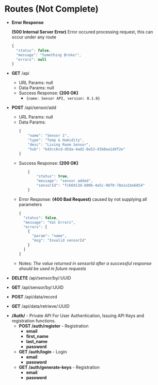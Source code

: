 
# Routes (Not Complete)
- **Error Response**
    
    **(500 Internal Server Error)** Error occured processing request, 
    this can occur under any route
    ``` javascript
    {
      "status": false,
      "message": "Something Broke!",
      "errors": null
    }
    ```
- **GET** /api
    - URL Params: null
    - Data Params: null
    - Success Response: **(200 OK)**
        - `{name: Sensor API, version: 0.1.0}`
- **POST** /api/sensor/add
    - URL Params: null
    - Data Params: 
        ``` javascript
        {
        	"name": "Sensor 1",
        	"type": "Temp & Humidity",
        	"desc": "Living Room Sensor",
        	"hub": "b43cc6cd-d5da-4ad2-8e53-d3b8aa1ddf2e"
        }
        ```
    - Success Response: **(200 OK)**
        ``` javascript
            {
                "status": true,
                "message": "sensor added",
                "sensorId": "fcb6913d-b00b-4a5c-96f0-78a1a1be6854"
            }
        ```
    - Error Response:
        **(400 Bad Request)** caused by not supplying all parameters
        ``` javascript
        {
          "status": false,
          "message": "Val Errors",
          "errors": [
            {
              "param": "name",
              "msg": "Invalid sensorId"
            }
          ]
        }
        ```
    - Notes: *The value returned in sensorId after a successful response should
    be used in future requests*
       
- **DELETE** /api/sensor/by/:UUID
- **GET** /api/sensor/by/:UUID

- **POST** /api/data/record
- **GET** /api/data/retrieve/:UUID
	   
* **/Auth/** - Private API For User Authentication, Issuing API Keys and registration functions.
   * **POST /auth/register** - Registration
       * **email**
	   * **first_name**
	   * **last_name**
	   * **password**
   * **GET /auth/login** - Login
       * **email**
	   * **password**
   * **GET /auth/generate-keys** - Registration
       * **email**
	   * **password**